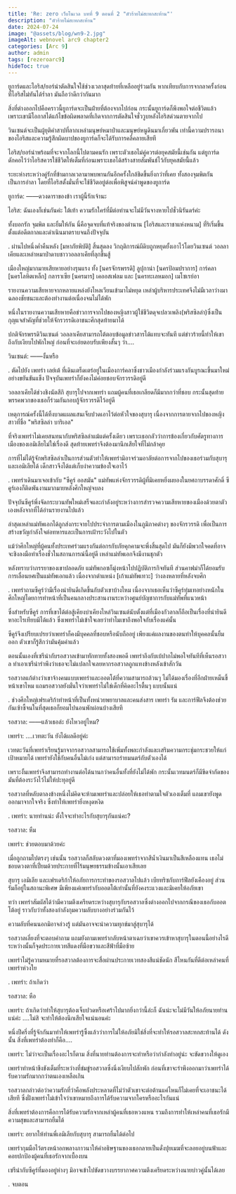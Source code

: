```yaml
---
title: 'Re: zero เว็บโนเวล บทที่ 9 ตอนที่ 2 "ตัวร้ายไม่สะทกสะท้าน"'
description: "ตัวร้ายไม่สะทกสะท้าน"
date: 2024-07-24
image: "@assets/blog/wn9-2.jpg"
imageAlt: webnovel arc9 chapter2
categories: [Arc 9]
author: admin
tags: [rezeroarc9]
hideToc: true
---
```



ยูการ์ดและไอริส/ยอร์น่าตัดสินใจใช้ช่วงเวลาสุดท้ายที่เหลืออยู่ร่วมกัน หากเทียบกับการจากลาครั้งก่อนที่ไอริสไม่ทันได้ร่ำลา มันถือว่าดีกว่ากันมาก

สิ่งที่ต่างออกไปคือคราวนี้ยูการ์ดจะเป็นฝ่ายที่ต้องจากไปก่อน กระนั้นยูการ์ดก็พึงพอใจต่อชีวิตแล้ว เพราะเขามีโอกาสได้แก้ไขข้อผิดพลาดที่เกิดจากการตัดสินใจชั่ววูบหลังไอริสด่วนตายจากไป

วินเซนต์จะเป็นผู้ยุติคำสาปที่ลากเหล่ามนุษย์หมาป่าและมนุษย์หนูดินมาเกี่ยวพัน เท่านี้ความปรารถนาของไอริสและความรู้สึกผิดบาปของยูการ์ดก็จะได้รับการคลี่คลายเสียที

ไอริส/ยอร์น่าพร้อมที่จะจากโลกนี้ไปตามคนรัก เพราะตัวเธอไม่คู่ควรต่อยุคสมัยนี้เช่นกัน แต่ยูการ์ดดักคอไว้ว่าไอริสควรใช้ชีวิตให้เต็มที่ก่อนเพราะเธอได้สร้างสายสัมพันธ์ไว้กับยุคสมัยนี้แล้ว

ระยะห่างระหว่างคู่รักที่ข้ามกาลเวลามาพบพานกันอีกครั้งใกล้ชิดขึ้นยิ่งกว่าที่เคย ทั้งสองจุมพิตกันเป็นการอำลา โดยที่ไอริสตั้งมั่นที่จะใช้ชีวิตอยู่ต่อเพื่อพิสูจน์คำพูดของยูการ์ด

ยูการ์ด: ――ดวงดาราของข้า เราผู้นี้รักเจ้านะ

ไอริส: ฉันเองก็เช่นกันค่ะ ใต้เท้า ความรักใคร่ที่มีต่อท่านจะไม่มีวันจางหายไปชั่วนิรันดร์ค่ะ

ทั้งบอกรัก จุมพิต และยิ้มให้กัน นี่คือจุดจบที่แท้จริงของตำนาน [ไอริสและราชาแห่งหนาม] ที่ริเริ่มขึ้นตั้งแต่อดีตกาลและดำเนินมาตราบจนถึงปัจจุบัน

.
ผ่านไปหนึ่งค่ำคืนหลัง [มหาภัยพิบัติ] สิ้นสุดลง วิกฤติการณ์ผีดิบถูกหยุดยั้งเอาไว้โดยวินเซนต์ วอลลาเคียและเหล่าหมาป่าดาบชาววอลลาเคียที่ลุกขึ้นสู้

เมืองใหญ่มากมายเสียหายอย่างรุนแรง ทั้ง [นครจักรพรรดิ] ลูปุกาน่า [นครป้อมปราการ] การ์คลา [นครโลหิตเหล็ก] กลาราเซีย [นครมาร] เคออสเฟลม และ [นครทะเลหมอก] เมโซเรย์อา

รายงานความเสียหายจากหลายแหล่งยังไหลเวียนเข้ามาไม่หยุด เหล่าผู้บริหารประเทศจึงไม่มีเวลาว่างมาฉลองชัยชนะและต้องทำงานต่อเนื่องจนไม่ได้พัก

หนึ่งในรายงานความเสียหายคือข่าวการจากไปของหญิงสาวผู้ใช้ชีวิตดุจเปลวเพลิง(พริสซิลล่า)ซึ่งเป็นกุญแจสำคัญที่ช่วยให้จักรวรรดิเอาชนะศึกสุดท้ายมาได้

ปกติจักรพรรดิวินเซนต์ วอลลาเคียสามารถโต้ตอบข้อมูลข่าวสารได้แทบจะทันที แต่ข่าวร้ายนี้ทำให้เขาถึงกับเงียบไปพักใหญ่ ก่อนที่จะเอ่ยตอบรับเพียงสั้นๆ ว่า....

วินเซนต์: ――งั้นหรือ

.
ตัดไปยัง เพทร่า เลย์เต้ ที่เดินเตร็ดเตร่อยู่ในเมืองการ์คลาซึ่งชาวเมืองกำลังร่วมแรงกันบูรณะขึ้นมาใหม่อย่างขยันขันแข็ง ปัจจุบันเพทร่าก็ยังคงไม่ค่อยชอบจักรวรรดิอยู่ดี

วอลลาเคียได้ช่วงชิงนัตสึกิ สุบารุไปจากเพทร่า แถมผู้คนที่เธอเกลียดก็มีมากกว่าที่ชอบ กระนั้นสุดท้ายพรรคพวกของเธอก็ร่วมกันกอบกู้จักรวรรดิไว้อยู่ดี

เหตุการณ์ครั้งนี้ได้ทิ้งบาดแผลแสนเจ็บปวดเอาไว้ต่อหัวใจของสุบารุ เนื่องจากการตายจากไปของหญิงสาวที่ชื่อ "พริสซิลล่า บาริเอล"

ที่จริงเพทร่าไม่เคยสนทนากับพริสซิลล่าแม้แต่ครั้งเดียว เพราะเธอกลัวว่าการข้องเกี่ยวกับศัตรูทางการเมืองของเอมิเลียไม่ใช่เรื่องดี สุดท้ายเพทร่าจึงต้องมานึกเสียใจที่ไม่กล้าคุย

การที่ไม่ได้รู้จักพริสซิลล่าเป็นการส่วนตัวทำให้เพทร่ามิอาจร่วมอาลัยต่อการจากไปของเธอร่วมกับสุบารุและเอมิเลียได้ เด็กสาวจึงได้แต่เก็บงำความข้องใจเอาไว้

.
เพทร่าเดินมาเจอเข้ากับ "ซีคูร์ ออสมัน" แม่ทัพแห่งจักรวรรดิผู้ที่มิเคยหยิ่งผยองในยศถาบรรดาศักดิ์ ซีคูร์เองก็ติดพันงานมากมายหลังศึกใหญ่จบลง

ปัจจุบันซีคูร์พึ่งจัดกระบวนทัพใหม่เสร็จและกำลังอยู่ระหว่างการสำรวจความเสียหายของเมืองด้วยตาตัวเองหลังจากที่ได้อ่านรายงานไปแล้ว

ล่าสุดเหล่าแม่ทัพเอกได้ถูกส่งกระจายไปประจำการตามเมืองในภูมิภาคต่างๆ ของจักรวรรดิ เพื่อเป็นการสร้างขวัญกำลังใจต่อทหารและเป็นการเฝ้าระวังไปในตัว

แม้ว่าศึกใหญ่ที่ผู้คนทั้งประเทศร่วมแรงกันต่อกรกับภัยคุกคามจะพึ่งสิ้นสุดไป มันก็ยังมีพวกใจคดที่อาจจะชิงลงมือทำเรื่องชั่วในสถานการณ์นี้อยู่ดี เหล่าแม่ทัพเอกจึงมีงานชุกตัว

หลังทราบว่าภรรยาของเขาปลอดภัย แม่ทัพกอซก็มุ่งหน้าไปปฏิบัติภารกิจทันที ส่วนคาฟม่าก็ได้ยอมรับการเลื่อนยศเป็นแม่ทัพเอกแล้ว เนื่องจากตำแหน่ง [เก้าแม่ทัพเทวะ] ว่างลงหลายที่หลังจบศึก

.
เพทร่าถามซีคูร์ว่ามีเรื่องน่ายินดีเกิดขึ้นกับตัวเขาบ้างไหม เนื่องจากเธอเห็นว่าซีคูร์ทุ่มเทอย่างหนักในศึกใหญ่โดยการทำหน้าที่เป็นคนกลางประสานงานระหว่างศูนย์บัญชาการกับแม่ทัพที่แนวหน้า

ซึ่งสำหรับซีคูร์ การที่เขาได้ต่อสู้เคียงบ่าเคียงไหล่วินเซนต์นับตั้งแต่ที่เมืองกัวลาลก็ถือเป็นเรื่องที่น่ายินดีหาอะไรเทียบมิได้แล้ว ซึ่งเพทร่าไม่เข้าใจเลยว่าทำไมเขาถึงพอใจกับเรื่องแค่นั้น

ซีคูร์จึงเปรียบเปรยว่าเพทร่าก็คงมีบุคคลที่ชอบหรือนับถืออยู่ เพียงแค่ผลงานของตนทำให้บุคคลนั้นยิ้มออก ตัวเขาก็รู้สึกว่ามันคุ้มค่าแล้ว

ตอนนั้นเองที่เซรีน่ากับรอสวาลเข้ามาทักทายทั้งสองพอดี เพทร่าถึงกับเบ้ปากไม่พอใจทันทีที่เห็นรอสวาล ทำเอาเซรีน่ารำพึงว่าเธอจะไม่แปลกใจเลยหากรอสวาลถูกแทงข้างหลังเข้าสักวัน

รอสวาลแก้ต่างว่าเขาจ้างคนแบบเพทร่าและออตโต้ที่ความสามารถล้วนๆ ไม่ได้มองเรื่องที่อีกฝ่ายเหม็นขี้หน้าเขาไหม แถมรอสวาลยังมั่นใจว่าเพทร่าไม่ใช่เด็กที่คิดอะไรตื้นๆ แบบนั้นแน่

.
ช่วงศึกใหญ่เฟรเดริก้าทำหน้าที่เป็นทั้งหน่วยพยาบาลและคนส่งสาร เพทร่า รัม และการ์ฟีลจึงต้องช่วยกันเซ้าซี้จนในที่สุดเธอก็ยอมไปนอนพักผ่อนบ้างเสียที

รอสวาล: ――แล้วเธอล่ะ ยังไหวอยู่ไหม?

เพทร่า: ....เวทตะวัน ยังได้ผลดีอยู่ค่ะ

เวทตะวันที่เพทร่าเรียนรู้มาจากรอสวาลสามารถใช้เพิ่มทั้งพละกำลังและเสริมความกระชุ่มกระชวยให้แก่เป้าหมายได้ เพทร่ายังใช้กับคนอื่นไม่เก่ง แต่สามารถร่ายมนตร์กับตัวเองได้

เพราะงั้นเพทร่าจึงสามารถทำงานต่อได้นานกว่าคนอื่นทั้งที่ยังไม่ได้พัก กระนั้นเวทมนตร์ก็มีขีดจำกัดของมันที่ต้องระวังไว้ไม่ให้ปะทุอยู่ดี

รอสวาลที่หลับตาลงข้างหนึ่งไม่คิดจะห้ามเพทร่าและปล่อยให้เธอทำตามใจตัวเองเต็มที่ แถมเขายังพูดออกมาจากใจจริง ซึ่งทำให้เพทร่ายิ่งหงุดหงิด

.
เพทร่า: นายท่านน่ะ ตั้งใจจะทำอะไรกับสุบารุกันแน่คะ?

รอสวาล: หืม

เพทร่า: ช่วยตอบมาด้วยค่ะ

เมื่อถูกถามไปตรงๆ เช่นนั้น รอสวาลก็สลับดวงตาที่มองเพทร่าจากสีน้ำเงินมาเป็นสีเหลืองแทน เธอไม่ชอบดวงตาที่เปี่ยมด้วยประกายที่ไร้มนุษยธรรมข้างนั้นเอาเสียเลย

สุบารุ เอมิเลีย และเฟรเดริก้าให้อภัยการกระทำของรอสวาลไปแล้ว เบียทริซกับการ์ฟีลยังเคืองอยู่ ส่วนรัมก็อยู่ในสถานะพิเศษ มีเพียงแค่เพทร่ากับออตโต้เท่านั้นที่ยังคงระแวงและมิเคยให้อภัยเขา

ทว่า เพทร่าสัมผัสได้ว่ามีความตึงเครียดระหว่างสุบารุกับรอสวาลซึ่งต่างออกไปจากกรณีของเธอกับออตโต้อยู่ ราวกับว่าทั้งสองกำลังกุมความลับบางอย่างร่วมกันไว้

ความลับที่คนนอกมิอาจล่วงรู้ แต่มันอาจจะนำความทุกข์มาสู่สุบารุได้

รอสวาลเลี่ยงที่จะตอบคำถาม แถมยังถามเพทร่ากลับหน้าตาเฉยว่าเขาควรเข้าหาสุบารุในตอนนี้อย่างไรดี ระหว่างนั้นก็จุดประกายเวทสีแดงที่มือขวาและสีฟ้าที่มือซ้าย

เพทร่าไม่รู้ความหมายที่รอสวาลต้องการจะสื่อผ่านประกายเวทสองสีแน่ชัดนัก สีไหนกันที่ดีต่อเหล่าคนที่เพทร่าห่วงใย

.
เพทร่า: ถ้าเกิดว่า

รอสวาล: หือ

เพทร่า: ถ้าเกิดว่าทำให้สุบารุต้องเจ็บปวดหรือเศร้าไปมากยิ่งกว่านี้ล่ะก็ ฉันน่ะจะไม่มีวันให้อภัยนายท่านแน่ค่ะ ....ไม่สิ จะทำให้ต้องนึกเสียใจแน่นอนค่ะ

หนึ่งปีครึ่งที่รู้จักกันมาทำให้เพทร่ารู้ซึ้งแล้วว่าการไม่ให้อภัยมิใช่สิ่งที่จะทำให้รอสวาลสะทกสะท้านได้ ดังนั้น สิ่งที่เพทร่าต้องทำก็คือ....

เพทร่า: ไม่ว่าจะเป็นเรื่องอะไรก็ตาม สิ่งที่นายท่านต้องการจะทำหรือว่ากำลังทำอยู่น่ะ จะขัดขวางให้ดูเอง

เพทร่าทำหน้าขึงขังเต็มที่ระหว่างที่ข่มขู่รอสวาลซึ่งนิ่งเงียบไปสักพัก ก่อนที่เขาจะรำพึงออกมาว่าเพทร่าได้รับความรักมากกว่าตนเองเหลือเกิน

รอสวาลกล่าวต่อว่าความรักที่ว่าคือพลังประหลาดที่ไม่ว่าตัวเขาจะต่อต้านแค่ไหนก็ไม่เคยที่จะเอาชนะได้เสียที ซึ่งฝั่งเพทร่าไม่เข้าใจว่าเขาหมายถึงการได้รับความจากใครหรืออะไรกันแน่

สิ่งที่เพทร่าต้องการคือการได้รับความรักจากเหล่าผู้คนที่เธอหวงแหน รวมถึงการทำให้เหล่าคนที่เธอรักมีความสุขและสามารถยิ้มได้

เพทร่า: อยากให้ท่านพี่เอมิเลียกับสุบารุ สามารถยิ้มได้ต่อไป

เพทร่ากุมมือไว้ตรงหน้าอกพลางภาวนาให้คำอธิษฐานของเธอกลายเป็นดั่งปุยเมฆที่จะลอยอยู่บนฟ้าและคอยปกป้องผู้คนที่เธอรักจากเบื้องบน

เซรีน่ากับซีคูร์ที่มองอยู่ห่างๆ มิอาจเข้าไปขัดขวางบรรยากาศความตึงเครียดระหว่างนายบ่าวคู่นั้นได้เลย

.
จบตอน